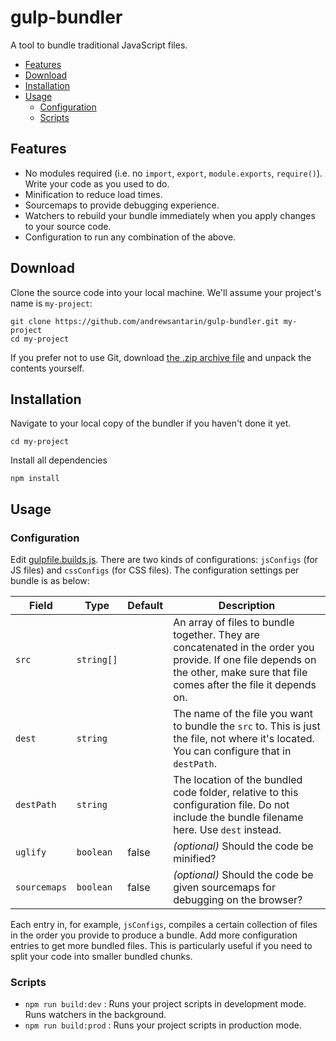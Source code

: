 # gulp-bundler
A tool to bundle traditional JavaScript files.

- [Features](#features)
- [Download](#download)
- [Installation](#installation)
- [Usage](#usage)
  - [Configuration](#configuration)
  - [Scripts](#scripts)

## Features
- No modules required (i.e. no `import`, `export`, `module.exports`, `require()`). Write your code as you used to do.
- Minification to reduce load times.
- Sourcemaps to provide debugging experience.
- Watchers to rebuild your bundle immediately when you apply changes to your source code.
- Configuration to run any combination of the above.

## Download
Clone the source code into your local machine. We'll assume your project's name is `my-project`:
```
git clone https://github.com/andrewsantarin/gulp-bundler.git my-project
cd my-project
```

If you prefer not to use Git, download [the .zip archive file](https://github.com/andrewsantarin/gulp-bundler/archive/master.zip) and unpack the contents yourself.

## Installation
Navigate to your local copy of the bundler if you haven't done it yet.
```
cd my-project
```

Install all dependencies
```
npm install
```

## Usage

### Configuration
Edit [gulpfile.builds.js](gulpfile.builds.js). There are two kinds of configurations: `jsConfigs` (for JS files) and `cssConfigs` (for CSS files). The configuration settings per bundle is as below:

| Field        | Type       | Default | Description                                                                                                                                                                     |
|--------------|------------|---------|---------------------------------------------------------------------------------------------------------------------------------------------------------------------------------|
| `src`        | `string[]` |         | An array of files to bundle together. They are concatenated in the order you provide. If one file depends on the other, make sure that file comes after the file it depends on. |
| `dest`       | `string`   |         | The name of the file you want to bundle the `src` to. This is just the file, not where it's located. You can configure that in `destPath`.                                      |
| `destPath`   | `string`   |         | The location of the bundled code folder, relative to this configuration file. Do not include the bundle filename here. Use `dest` instead.                                      |
| `uglify`     | `boolean`  | false   | _(optional)_ Should the code be minified?                                                                                                                                       |
| `sourcemaps` | `boolean`  | false   | _(optional)_ Should the code be given sourcemaps for debugging on the browser?                                                                                                  |
Each entry in, for example, `jsConfigs`, compiles a certain collection of files in the order you provide to produce a bundle. Add more configuration entries to get more bundled files. This is particularly useful if you need to split your code into smaller bundled chunks.

### Scripts
- `npm run build:dev` : Runs your project scripts in development mode. Runs watchers in the background.
- `npm run build:prod` : Runs your project scripts in production mode.
